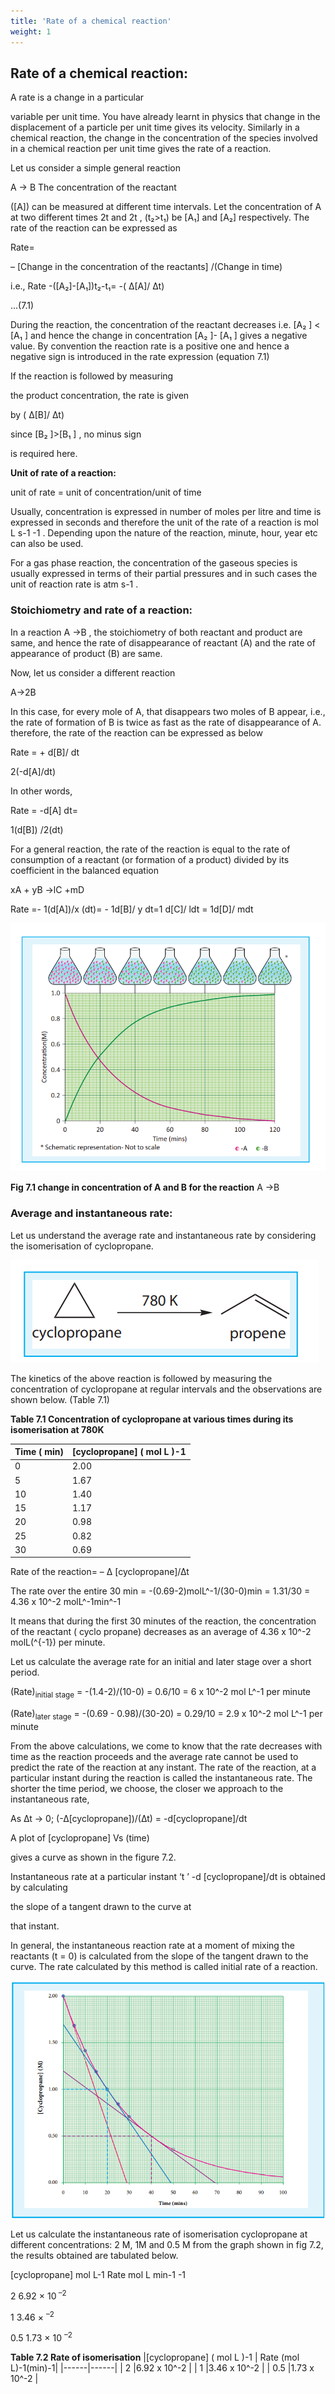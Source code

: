 ```yaml
---
title: 'Rate of a chemical reaction'
weight: 1
---
```





## Rate of a chemical reaction:
 A rate is a change in a particular

variable per unit time. You have already learnt in physics that change in the displacement of a particle per unit time gives its velocity. Similarly in a chemical reaction, the change in the concentration of the species involved in a chemical reaction per unit time gives the rate of a reaction.

Let us consider a simple general reaction

A → B
The concentration of the reactant

(\[A\]) can be measured at different time intervals. Let the concentration of A at two different times 2t and 2t , (t&#x2082;>t&#x2081;) be \[A&#x2081;\] and \[A&#x2082;\] respectively. The rate of the reaction can be expressed as

Rate=

– \[Change in the concentration of the reactants\] /(Change in time)

i.e., Rate -(\[A&#x2082;\]-\[A&#x2081;\])t&#x2082;-t&#x2081;= -( ∆\[A\]/ ∆t)

...(7.1)

During the reaction, the concentration of the reactant decreases i.e. \[A&#x2082; \] < \[A&#x2081; \] and hence the change in concentration \[A&#x2082; \]- \[A&#x2081; \] gives a negative value. By convention the reaction rate is a positive one and hence a negative sign is introduced in the rate expression (equation 7.1)

If the reaction is followed by measuring

the product concentration, the rate is given

by 
( ∆\[B\]/ ∆t)


since \[B&#x2082; \]>\[B&#x2081; \] , no minus sign

is required here.



**Unit of rate of a reaction:**

unit of rate = unit of concentration/unit of time

Usually, concentration is expressed in number of moles per litre and time is expressed in seconds and therefore the unit of the rate of a reaction is mol L s-1 -1 . Depending upon the nature of the reaction, minute, hour, year etc can also be used.

For a gas phase reaction, the concentration of the gaseous species is usually expressed in terms of their partial pressures and in such cases the unit of reaction rate is atm s-1 .

### Stoichiometry and rate of a reaction:


In a reaction A →B , the stoichiometry of both reactant and product are same, and hence the rate of disappearance of reactant (A) and the rate of appearance of product (B) are same.

Now, let us consider a different reaction

A→2B

In this case, for every mole of A, that disappears two moles of B appear, i.e., the rate of formation of B is twice as fast as the rate of disappearance of A. therefore, the rate of the reaction can be expressed as below

Rate = + d\[B\]/ dt

2(\-d\[A\]/dt)


In other words,

Rate = -d\[A\] dt=

1(d\[B\]) /2(dt)



For a general reaction, the rate of the reaction is equal to the rate of consumption of a reactant (or formation of a product) divided by its coefficient in the balanced equation

xA + yB  →lC +mD

Rate =- 1(d\[A\])/x (dt)= \- 1d\[B\]/ y dt=1 d\[C\]/ ldt = 1d\[D\]/ mdt

 <!-- add graph -->

![graph](graph.png)


**Fig 7.1 change in concentration of A and B for the reaction** A  →B


### Average and instantaneous rate:


Let us understand the average rate and instantaneous rate by considering the isomerisation of cyclopropane.

![graph](3.png)

The kinetics of the above reaction is followed by measuring the concentration of cyclopropane at regular intervals and the observations are shown below. (Table 7.1)

**Table 7.1 Concentration of cyclopropane at various times during its isomerisation at 780K**

| Time  ( min) |[cyclopropane] ( mol L )-1 |
|------|------|
| 0 |2.00 |
| 5 |1.67 |
| 10 |1.40 |
| 15 |1.17 |
| 20 |0.98 |
| 25 |0.82 |
| 30 |0.69 |

Rate of the reaction= – ∆ \[cyclopropane\]/∆t

The rate over the entire 30 min = -(0.69-2)molL^-1/(30-0)min
= 1.31/30 = 4.36 x 10^-2 molL^-1min^-1 

It means that during the first 30 minutes of the reaction, the concentration of the reactant ( cyclo propane) decreases as an average of 4.36 x 10^-2 molL\(^{-1}\) per minute.

Let us calculate the average rate for an initial and later stage over a short period.

(Rate)<sub>initial stage</sub> = -(1.4-2)/(10-0) = 0.6/10 = 6 x 10^-2 mol L^-1 per minute

(Rate)<sub>later stage</sub> = -(0.69 - 0.98)/(30-20) = 0.29/10 = 2.9 x 10^-2 mol L^-1 per minute

From the above calculations, we come to know that the rate decreases with time as the reaction proceeds and the average rate cannot be used to predict the rate of the reaction at any instant. The rate of the reaction, at a particular instant during the reaction is called the instantaneous rate. The shorter the time period, we choose, the closer we approach to the instantaneous rate,

As ∆t -> 0; 
(-∆[cyclopropane])/(∆t) = -d\[cyclopropane\]/dt

A plot of \[cyclopropane\] Vs (time)

gives a curve as shown in the figure 7.2.

Instantaneous rate at a particular instant ‘t ’ -d \[cyclopropane\]/dt
is obtained by calculating

the slope of a tangent drawn to the curve at

that instant.

In general, the instantaneous reaction rate at a moment of mixing the reactants (t = 0) is calculated from the slope of the tangent drawn to the curve. The rate calculated by this method is called initial rate of a reaction.

![Graph](graph1.png)




Let us calculate the instantaneous rate of isomerisation cyclopropane at different concentrations: 2 M, 1M and 0.5 M from the graph shown in fig 7.2, the results obtained are tabulated below.

\[cyclopropane\] mol L-1 Rate mol L min-1 -1

2 6.92 × 10<sup> –2</sup>

1 3.46 × <sup> –2</sup>

0.5 1.73 × 10 <sup> –2</sup>

**Table 7.2 Rate of isomerisation**
|[cyclopropane] ( mol L )-1 | Rate (mol L)-1(min)-1|
|------|------|
| 2 |6.92 x 10^-2 |
| 1 |3.46 x 10^-2 |
| 0.5 |1.73 x 10^-2 |


